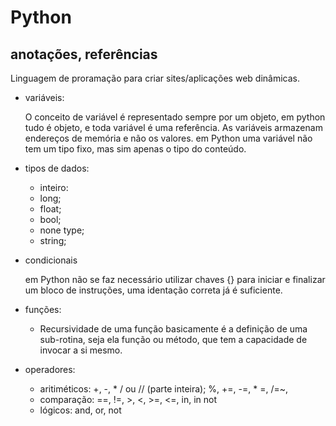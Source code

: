 # Python
## anotações, referências

Linguagem de proramação para criar sites/aplicações web dinâmicas.

* variáveis:
  
  O conceito de variável é representado sempre por um objeto, em python tudo é objeto, e toda variável é uma referência. As variáveis armazenam endereços de memória e não os valores. em Python uma variável não tem um tipo fixo, mas sim apenas o tipo do conteúdo.
  
* tipos de dados:
  - inteiro: 
  - long;
  - float;
  - bool;
  - none type;
  - string;
  
* condicionais

	em Python não se faz necessário utilizar chaves {} para iniciar e finalizar um bloco de instruções, uma identação correta já é suficiente.

* funções:

  - Recursividade de uma função basicamente é a definição de uma sub-rotina, seja ela função ou método, que tem a capacidade de invocar a si mesmo.

* operadores:
  - aritiméticos: +, -, * / ou // (parte inteira); %, +=, -=, * =, /=~, 
  - comparação: ==, !=, >, <, >=, <=, in, in not
  - lógicos: and, or, not 




